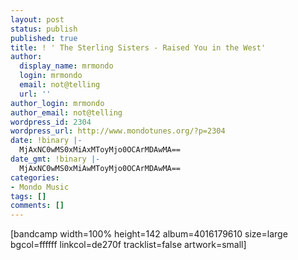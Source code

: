 ```yaml
---
layout: post
status: publish
published: true
title: ! ' The Sterling Sisters - Raised You in the West'
author:
  display_name: mrmondo
  login: mrmondo
  email: not@telling
  url: ''
author_login: mrmondo
author_email: not@telling
wordpress_id: 2304
wordpress_url: http://www.mondotunes.org/?p=2304
date: !binary |-
  MjAxNC0wMS0xMiAxMToyMjo0OCArMDAwMA==
date_gmt: !binary |-
  MjAxNC0wMS0xMiAwMToyMjo0OCArMDAwMA==
categories:
- Mondo Music
tags: []
comments: []
---
```

[bandcamp width=100% height=142 album=4016179610 size=large bgcol=ffffff linkcol=de270f tracklist=false artwork=small]
